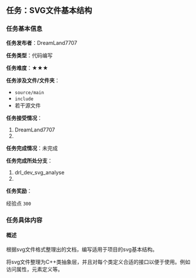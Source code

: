## 任务：SVG文件基本结构

### 任务基本信息

**任务发布者**：DreamLand7707

**任务类型**：代码编写

**任务难度**：★★★

**任务涉及文件/文件夹**：

+ `source/main`
+ `include`
+ 若干源文件

**任务接受情况**：

1. DreamLand7707
2. 

**任务完成情况**：未完成

**任务完成所处分支**：

1. drl_dev_svg_analyse
2. 

**任务奖励**：

经验点 `300`



### 任务具体内容

#### 概述

根据svg文件格式整理出的文档，编写适用于项目的svg基本结构。

将svg文件整理为C++类抽象层，并且对每个类定义合适的接口以便于使用。例如访问属性，元素定义等。



